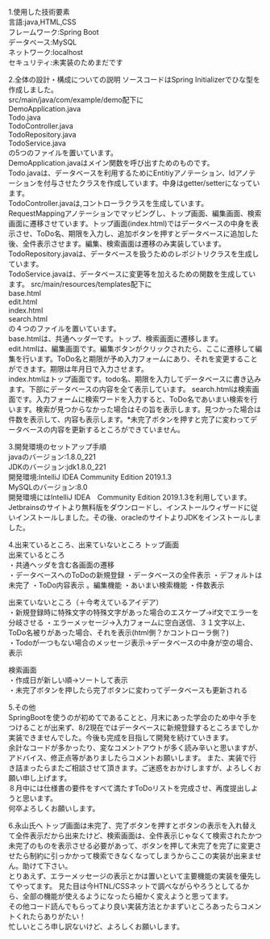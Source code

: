 1.使用した技術要素  
言語:java,HTML,CSS  
フレームワーク:Spring Boot  
データベース:MySQL  
ネットワーク:localhost  
セキュリティ:未実装のためまだです  

2.全体の設計・構成についての説明
ソースコードはSpring Initializerでひな型を作成しました。  
src/main/java/com/example/demo配下に  
DemoApplication.java  
Todo.java  
TodoController.java  
TodoRepository.java  
TodoService.java  
の5つのファイルを置いています。  
DemoApplication.javaはメイン関数を呼び出すためのものです。  
Todo.javaは、データベースを利用するためにEntitiyアノテーション、Idアノテーションを付与させたクラスを作成しています。中身はgetter/setterになっています。  
TodoController.javaは,コントローラクラスを生成しています。RequestMappingアノテーションでマッピングし、トップ画面、編集画面、検索画面に遷移させています。トップ画面(index.html)ではデータベースの中身を表示させ、ToDo名、期限を入力し、追加ボタンを押すとデータベースに追加した後、全件表示させます。編集、検索画面は遷移のみ実装しています。  
TodoRepository.javaは、データベースを扱うためのレポジトリクラスを生成しています。  
TodoService.javaは、データベースに変更等を加えるための関数を生成しています。
src/main/resources/templates配下に  
base.html  
edit.html  
index.html  
search.html  
の４つのファイルを置いています。  
base.htmlは、共通ヘッダーです。トップ、検索画面に遷移します。  
edit.htmlは、編集画面です。編集ボタンがクリックされたら、ここに遷移して編集を行います。ToDo名と期限が予め入力フォームにあり、それを変更することができます。期限は年月日で入力させます。  
index.htmlはトップ画面です。todo名、期限を入力してデータベースに書き込みます。下部にデータベースの内容を全て表示しています。
search.htmlは検索画面です。入力フォームに検索ワードを入力すると、ToDo名であいまい検索を行います。検索が見つからなかった場合はその旨を表示します。見つかった場合は件数を表示して、内容も表示します。*未完了ボタンを押すと完了に変わってデータベースの内容を更新するところができていません。  

3.開発環境のセットアップ手順  
javaのバージョン:1.8.0_221  
JDKのバージョン:jdk1.8.0_221  
開発環境:IntelliJ IDEA Community Edition 2019.1.3  
MySQLのバージョン:8.0  
開発環境にはIntelliJ IDEA　Community Edition 2019.1.3を利用しています。  
Jetbrainsのサイトより無料版をダウンロードし、インストールウィザードに従いインストールしました。その後、oracleのサイトよりJDKをインストールしました。

4.出来ているところ、出来ていないところ
トップ画面  
出来ているところ  
・共通ヘッダを含む各画面の遷移  
・データベースへのToDoの新規登録
・データベースの全件表示
・デフォルトは未完了
・ToDo内容表示
。編集機能
・あいまい検索機能
・件数表示

出来ていないところ（＋今考えているアイデア）  
・新規登録時に特殊文字の特殊文字があった場合のエスケープ→if文でエラーを分岐させる
・エラーメッセージ→入力フォームに空白送信、３１文字以上、ToDo名被りがあった場合、それを表示(html側？かコントローラ側？)    
・Todoが一つもない場合のメッセージ表示→データベースの中身が空の場合、表示

検索画面    
・作成日が新しい順→ソートして表示  
・未完了ボタンを押したら完了ボタンに変わってデータベースも更新される

5.その他  
SpringBootを使うのが初めてであることと、月末にあった学会のため中々手をつけることが出来ず、8/2現在ではデータベースに新規登録するところまでしか実装できませんでした。今後も完成を目指して開発を続けていきます。   
余計なコードが多かったり、変なコメントアウトが多く読み辛いと思いますが、アドバイス、修正点等がありましたらコメントお願いします。 
また、実装で行き詰まったらまたご相談させて頂きます。ご迷惑をおかけしますが、よろしくお願い申し上げます。  
８月中には仕様書の要件をすべて満たすToDoリストを完成させ、再度提出しようと思います。  
何卒よろしくお願いします。  

6.永山氏へ
トップ画面は未完了、完了ボタンを押すとボタンの表示を入れ替えて全件表示だから出来たけど、検索画面は、全件表示じゃなくて検索されたかつ未完了のものを表示させる必要があって、ボタンを押して未完了を完了に変更させたら制約に引っかかって検索できなくなってしまうからここの実装が出来ません。助けて下さい。  
とりあえず、エラーメッセージの表示とかは置いといて主要機能の実装を優先してやってます。
見た目は今HTNL/CSSネットで調べながらやろうとしてるから、全部の機能が使えるようになったら細かく変えようと思ってます。  
その他コード読んでもらってより良い実装方法とかまずいところあったらコメントくれたらありがたい！  
忙しいところ申し訳ないけど、よろしくお願いします。
